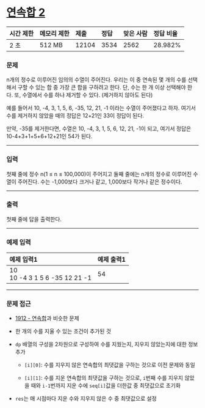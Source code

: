 # [연속합 2](https://www.acmicpc.net/problem/13398)

<div align = center>

| 시간 제한 | 메모리 제한 | 제출  | 정답 | 맞은 사람 | 정답 비율 |
| :-------- | :---------- | :---- | :--- | :-------- | :-------- |
| 2 초      | 512 MB      | 12104 | 3534 | 2562      | 28.982%   |

</div>

### 문제

n개의 정수로 이루어진 임의의 수열이 주어진다. 우리는 이 중 연속된 몇 개의 수를 선택해서 구할 수 있는 합 중 가장 큰 합을 구하려고 한다. 단, 수는 한 개 이상 선택해야 한다. 또, 수열에서 수를 하나 제거할 수 있다. (제거하지 않아도 된다)

예를 들어서 10, -4, 3, 1, 5, 6, -35, 12, 21, -1 이라는 수열이 주어졌다고 하자. 여기서 수를 제거하지 않았을 때의 정답은 12+21인 33이 정답이 된다.

만약, -35를 제거한다면, 수열은 10, -4, 3, 1, 5, 6, 12, 21, -1이 되고, 여기서 정답은 10-4+3+1+5+6+12+21인 54가 된다.

---

### 입력

첫째 줄에 정수 n(1 ≤ n ≤ 100,000)이 주어지고 둘째 줄에는 n개의 정수로 이루어진 수열이 주어진다. 수는 -1,000보다 크거나 같고, 1,000보다 작거나 같은 정수이다.

---

### 출력

첫째 줄에 답을 출력한다.

---

### 예제 입력

| 예제 입력1                        | 예제 출력1 |
| :-------------------------------- | :--------- |
| 10<br/>10 -4 3 1 5 6 -35 12 21 -1 | 54         |

---

### 문제 접근

  - [1912 - 연속합](https://github.com/firemancha/Algorithm/tree/main/Baekjoon/DynamicProgramming/%5B1912%5D%EC%97%B0%EC%86%8D%ED%95%A9)과 비슷한 문제

  - 한 개의 수를 지울 수 있는 조건이 추가된 것

  - `dp` 배열의 구성을 2차원으로 구성하여 수를 지웠는지, 지우지 않았는지에 대한 정보 추가

    - `[i][0]`: 수를 지우지 않은 연속합의 최댓값을 구하는 것으로 이전 문제와 동일

    - `[i][1]`: 수를 지운 연속합의 최댓값을 구하는 것으로, `i`번째 수를 지우지 않았을 때와 `i-1`번까지 지운 수에 `seq[i]`값을 더한값 중 최댓값으로 초기화

  - `res`는 매 시점마다 지운 수와 지우지 않은 수 중 최댓값으로 설정




